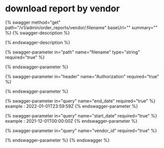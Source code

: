 # download report by vendor

{% swagger method="get" path="/v1/admin/order_reports/vendor/:filename" baseUrl="" summary="" %}
{% swagger-description %}

{% endswagger-description %}

{% swagger-parameter in="path" name="filename" type="string" required="true" %}

{% endswagger-parameter %}

{% swagger-parameter in="header" name="Authorization" required="true" %}

{% endswagger-parameter %}

{% swagger-parameter in="query" name="end_date" required="true" %}
example : 2022-01-01T23:59:59Z
{% endswagger-parameter %}

{% swagger-parameter in="query" name="start_date" required="true" %}
example : 2021-12-01T00:00:00Z
{% endswagger-parameter %}

{% swagger-parameter in="query" name="vendor_id" required="true" %}

{% endswagger-parameter %}
{% endswagger %}
